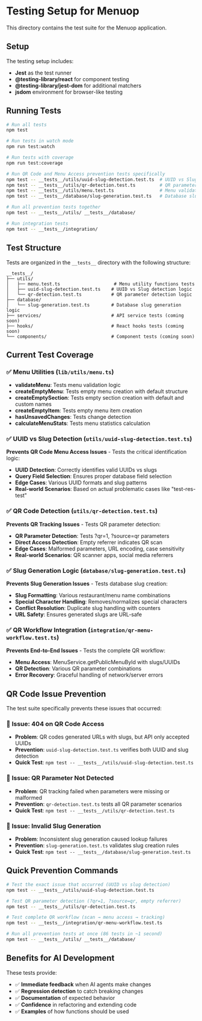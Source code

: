 # Testing Setup for Menuop

This directory contains the test suite for the Menuop application.

## Setup

The testing setup includes:

- **Jest** as the test runner
- **@testing-library/react** for component testing
- **@testing-library/jest-dom** for additional matchers
- **jsdom** environment for browser-like testing

## Running Tests

```bash
# Run all tests
npm test

# Run tests in watch mode
npm run test:watch

# Run tests with coverage
npm run test:coverage

# Run QR Code and Menu Access prevention tests specifically
npm test -- __tests__/utils/uuid-slug-detection.test.ts  # UUID vs Slug logic
npm test -- __tests__/utils/qr-detection.test.ts         # QR parameter detection
npm test -- __tests__/utils/menu.test.ts                 # Menu validation
npm test -- __tests__/database/slug-generation.test.ts   # Database slug rules

# Run all prevention tests together
npm test -- __tests__/utils/ __tests__/database/

# Run integration tests
npm test -- __tests__/integration/
```

## Test Structure

Tests are organized in the `__tests__` directory with the following structure:

```
__tests__/
├── utils/
│   ├── menu.test.ts                    # Menu utility functions tests
│   ├── uuid-slug-detection.test.ts    # UUID vs Slug detection logic
│   └── qr-detection.test.ts           # QR parameter detection logic
├── database/
│   └── slug-generation.test.ts        # Database slug generation logic
├── services/                          # API service tests (coming soon)
├── hooks/                             # React hooks tests (coming soon)
└── components/                        # Component tests (coming soon)
```

## Current Test Coverage

### ✅ Menu Utilities (`lib/utils/menu.ts`)

- **validateMenu**: Tests menu validation logic
- **createEmptyMenu**: Tests empty menu creation with default structure
- **createEmptySection**: Tests empty section creation with default and custom names
- **createEmptyItem**: Tests empty menu item creation
- **hasUnsavedChanges**: Tests change detection
- **calculateMenuStats**: Tests menu statistics calculation

### ✅ UUID vs Slug Detection (`utils/uuid-slug-detection.test.ts`)

**Prevents QR Code Menu Access Issues** - Tests the critical identification logic:

- **UUID Detection**: Correctly identifies valid UUIDs vs slugs
- **Query Field Selection**: Ensures proper database field selection
- **Edge Cases**: Various UUID formats and slug patterns
- **Real-world Scenarios**: Based on actual problematic cases like "test-res-test"

### ✅ QR Code Detection (`utils/qr-detection.test.ts`)

**Prevents QR Tracking Issues** - Tests QR parameter detection:

- **QR Parameter Detection**: Tests ?qr=1, ?source=qr parameters
- **Direct Access Detection**: Empty referrer indicates QR scan
- **Edge Cases**: Malformed parameters, URL encoding, case sensitivity
- **Real-world Scenarios**: QR scanner apps, social media referrers

### ✅ Slug Generation Logic (`database/slug-generation.test.ts`)

**Prevents Slug Generation Issues** - Tests database slug creation:

- **Slug Formatting**: Various restaurant/menu name combinations
- **Special Character Handling**: Removes/normalizes special characters
- **Conflict Resolution**: Duplicate slug handling with counters
- **URL Safety**: Ensures generated slugs are URL-safe

### ✅ QR Workflow Integration (`integration/qr-menu-workflow.test.ts`)

**Prevents End-to-End Issues** - Tests the complete QR workflow:

- **Menu Access**: MenuService.getPublicMenuById with slugs/UUIDs
- **QR Detection**: Various QR parameter combinations
- **Error Recovery**: Graceful handling of network/server errors

## QR Code Issue Prevention

The test suite specifically prevents these issues that occurred:

### 🚫 **Issue: 404 on QR Code Access**

- **Problem**: QR codes generated URLs with slugs, but API only accepted UUIDs
- **Prevention**: `uuid-slug-detection.test.ts` verifies both UUID and slug detection
- **Quick Test**: `npm test -- __tests__/utils/uuid-slug-detection.test.ts`

### 🚫 **Issue: QR Parameter Not Detected**

- **Problem**: QR tracking failed when parameters were missing or malformed
- **Prevention**: `qr-detection.test.ts` tests all QR parameter scenarios
- **Quick Test**: `npm test -- __tests__/utils/qr-detection.test.ts`

### 🚫 **Issue: Invalid Slug Generation**

- **Problem**: Inconsistent slug generation caused lookup failures
- **Prevention**: `slug-generation.test.ts` validates slug creation rules
- **Quick Test**: `npm test -- __tests__/database/slug-generation.test.ts`

## Quick Prevention Commands

```bash
# Test the exact issue that occurred (UUID vs slug detection)
npm test -- __tests__/utils/uuid-slug-detection.test.ts

# Test QR parameter detection (?qr=1, ?source=qr, empty referrer)
npm test -- __tests__/utils/qr-detection.test.ts

# Test complete QR workflow (scan → menu access → tracking)
npm test -- __tests__/integration/qr-menu-workflow.test.ts

# Run all prevention tests at once (86 tests in ~1 second)
npm test -- __tests__/utils/ __tests__/database/
```

## Benefits for AI Development

These tests provide:

- ✅ **Immediate feedback** when AI agents make changes
- ✅ **Regression detection** to catch breaking changes
- ✅ **Documentation** of expected behavior
- ✅ **Confidence** in refactoring and extending code
- ✅ **Examples** of how functions should be used
